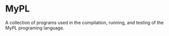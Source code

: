 # MyPL
A collection of programs used in the compilation, running, and testing of the MyPL programing language.
